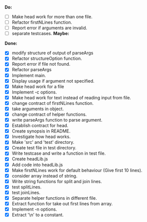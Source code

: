 **Do:**
- [ ] Make head work for more than one file.
- [ ] Refactor firstNLines function.
- [ ] Report error if arguments are invalid.
- [ ] separate testcases.
**Maybe:**

**Done:**
- [x] modify structure of output of parseArgs
- [x] Refactor structureOption function.
- [x] Report error if file not found.
- [x] Refactor parseArgs
- [x] Implement main.
- [x] Display usage if argument not specified.
- [x] Make head work for a file
- [x] Implement -c options.
- [x] Make head work for text instead of reading input from file.
- [x] change contract of firstNLines function.
- [x] take arguments in object.
- [x] change contract of helper functions.
- [x] write parseArgs function to parse argument.
- [x] Establish contract for head.
- [x] Create synopsis in README.
- [x] Investigate how head works.
- [x] Make 'src' and 'test' directory.
- [x] Create test file in test directory.
- [x] Write testcase and write a function in test file.
- [x] Create headLib.js
- [x] Add code into headLib.js
- [x] Make firstNLines work for default behaviour (Give first 10 lines).
- [x] consider array instead of string.
- [x] Write string functions for split and join lines.
- [x] test splitLines.
- [x] test joinLines.
- [x] Separate helper functions in different file.
- [x] Extract function for take out first lines from array.
- [x] Implement -n options.
- [x] Extract '\n' to  a constant.
